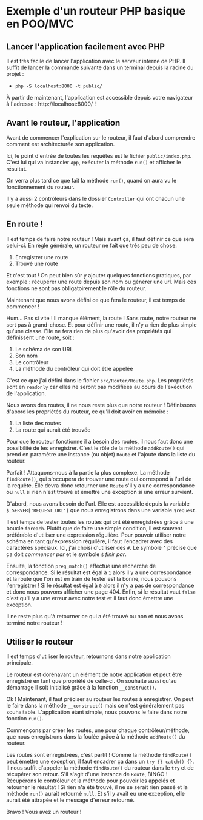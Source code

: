 # Exemple d'un routeur PHP basique en POO/MVC

## Lancer l'application facilement avec PHP

Il est très facile de lancer l'application avec le serveur interne de PHP. Il suffit de lancer la commande suivante dans un terminal depuis la racine du projet :

- `php -S localhost:8000 -t public/`

À partir de maintenant, l'application est accessible depuis votre navigateur à l'adresse : http://localhost:8000/ !

## Avant le routeur, l'application

Avant de commencer l'explication sur le routeur, il faut d'abord comprendre comment est architecturée son application.

Ici, le point d'entrée de toutes les requêtes est le fichier `public/index.php`. C'est lui qui va instancier `App`, exécuter la méthode `run()` et afficher le résultat.

On verra plus tard ce que fait la méthode `run()`, quand on aura vu le fonctionnement du routeur.

Il y a aussi 2 contrôleurs dans le dossier `Controller` qui ont chacun une seule méthode qui renvoi du texte.

## En route !

Il est temps de faire notre routeur ! Mais avant ça, il faut définir ce que sera celui-ci. En règle générale, un routeur ne fait que très peu de chose.

1. Enregistrer une route
2. Trouvé une route

Et c'est tout ! On peut bien sûr y ajouter quelques fonctions pratiques, par exemple : récupérer une route depuis son nom ou générer une url. Mais ces fonctions ne sont pas obligatoirement le rôle du routeur.

Maintenant que nous avons défini ce que fera le routeur, il est temps de commencer !

Hum... Pas si vite ! Il manque élément, la route ! Sans route, notre routeur ne sert pas à grand-chose. Et pour définir une route, il n'y a rien de plus simple qu'une classe. Elle ne fera rien de plus qu'avoir des propriétés qui définissent une route, soit :

1. Le schéma de son URL
2. Son nom
3. Le contrôleur
4. La méthode du contrôleur qui doit être appelée

C'est ce que j'ai défini dans le fichier `src/Router/Route.php`. Les propriétés sont en `readonly` car elles ne seront pas modifiées au cours de l'exécution de l'application.

Nous avons des routes, il ne nous reste plus que notre routeur ! Définissons d'abord les propriétés du routeur, ce qu'il doit avoir en mémoire :

1. La liste des routes
2. La route qui aurait été trouvée

Pour que le routeur fonctionne il a besoin des routes, il nous faut donc une possibilité de les enregistrer. C'est le rôle de la méthode `addRoute()` qui prend en paramètre une instance (ou objet) `Route` et l'ajoute dans la liste du routeur.

Parfait ! Attaquons-nous à la partie la plus complexe. La méthode `findRoute()`, qui s'occupera de trouver une route qui correspond à l'url de la requête. Elle devra donc retourner une `Route` s'il y a une correspondance ou `null` si rien n'est trouvé et émettre une exception si une erreur survient.

D'abord, nous avons besoin de l'url. Elle est accessible depuis la variable `$_SERVER['REQUEST_URI']` que nous enregistrons dans une variable `$request`.

Il est temps de tester toutes les routes qui ont été enregistrées grâce à une boucle `foreach`. Plutôt que de faire une simple condition, il est souvent préférable d'utiliser une expression régulière. Pour pouvoir utiliser notre schéma en tant qu'expression régulière, il faut l'encadrer avec des caractères spéciaux. Ici, j'ai choisi d'utiliser des `#`. Le symbole `^` précise que ça doit *commencer par* et le symbole `$` *finir par*.

Ensuite, la fonction `preg_match()` effectue une recherche de correspondance. Si le résultat est égal à `1` alors il y a une correspondance et la route que l'on est en train de tester est la bonne, nous pouvons l'enregistrer ! Si le résultat est égal à `0` alors il n'y a pas de correspondance et donc nous pouvons afficher une page 404. Enfin, si le résultat vaut `false` c'est qu'il y a une erreur avec notre test et il faut donc émettre une exception.

Il ne reste plus qu'à retourner ce qui a été trouvé ou non et nous avons terminé notre routeur !

## Utiliser le routeur

Il est temps d'utiliser le routeur, retournons dans notre application principale.

Le routeur est dorénavant un élément de notre application et peut être enregistré en tant que propriété de celle-ci. On souhaite aussi qu'au démarrage il soit initialisé grâce à la fonction `__construct()`.

Ok ! Maintenant, il faut préciser au routeur les routes à enregistrer. On peut le faire dans la méthode `__construct()` mais ce n'est généralement pas souhaitable. L'application étant simple, nous pouvons le faire dans notre fonction `run()`.

Commençons par créer les routes, une pour chaque contrôleur/méthode, que nous enregistrons dans la foulée grâce à la méthode `addRoute()` du routeur.

Les routes sont enregistrées, c'est partit ! Comme la méthode `findRoute()` peut émettre une exception, il faut encadrer ça dans un `try {} catch() {}`. Il nous suffit d'appeler la méthode `findRoute()` du routeur dans le `try` et de récupérer son retour. S'il s'agit d'une instance de `Route`, BINGO ! Récupérons le contrôleur et la méthode pour pouvoir les appelés et retourner le résultat ! Si rien n'a été trouvé, il ne se serait rien passé et la méthode `run()` aurait retourné `null`. Et s'il y avait eu une exception, elle aurait été attrapée et le message d'erreur retourné.

Bravo ! Vous avez un routeur !
